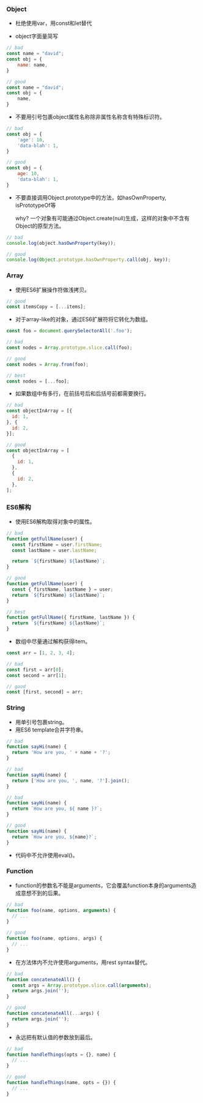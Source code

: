 ### Object

* 杜绝使用var，用const和let替代

* object字面量简写

```js
// bad
const name = "david";
const obj = {
    name: name,
}

// good
const name = "david";
const obj = {
    name,
}
```

* 不要用引号包裹object属性名称除非属性名称含有特殊标识符。

```js
// bad
const obj = {
    'age': 10,
    'data-blah': 1,
}

// good
const obj = {
    age: 10,
    'data-blah': 1,
}
```

* 不要直接调用Object.prototype中的方法，如hasOwnProperty, isPrototypeOf等

  why? 一个对象有可能通过Object.create\(null\)生成，这样的对象中不含有Object的原型方法。

```js
// bad
console.log(object.hasOwnProperty(key));

// good
console.log(Object.prototype.hasOwnProperty.call(obj, key));
```

### Array

* 使用ES6扩展操作符做浅拷贝。

```js
// good
const itemsCopy = [...items];
```

* 对于array-like的对象，通过ES6扩展符将它转化为数组。

```js
const foo = document.querySelectorAll('.foo');

// bad
const nodes = Array.prototype.slice.call(foo);

// good
const nodes = Array.from(foo);

// best
const nodes = [...foo];
```

* 如果数组中有多行，在前括号后和后括号前都需要换行。

```js
// bad
const objectInArray = [{
  id: 1,
}, {
  id: 2,
}];

// good
const objectInArray = [
  {
    id: 1,
  },
  {
    id: 2,
  },
];
```

### ES6解构

* 使用ES6解构取得对象中的属性。

```js
// bad
function getFullName(user) {
  const firstName = user.firstName;
  const lastName = user.lastName;

  return `${firstName} ${lastName}`;
}

// good
function getFullName(user) {
  const { firstName, lastName } = user;
  return `${firstName} ${lastName}`;
}

// best
function getFullName({ firstName, lastName }) {
  return `${firstName} ${lastName}`;
}
```

* 数组中尽量通过解构获得item。

```js
const arr = [1, 2, 3, 4];

// bad
const first = arr[0];
const second = arr[1];

// good
const [first, second] = arr;
```

### String

* 用单引号包裹string。
* 用ES6 template合并字符串。

```js
// bad
function sayHi(name) {
  return 'How are you, ' + name + '?';
}

// bad
function sayHi(name) {
  return ['How are you, ', name, '?'].join();
}

// bad
function sayHi(name) {
  return `How are you, ${ name }?`;
}

// good
function sayHi(name) {
  return `How are you, ${name}?`;
}
```

* 代码中不允许使用eval\(\)。

### Function

* function的参数名不能是arguments，它会覆盖function本身的arguments造成意想不到的后果。

```js
// bad
function foo(name, options, arguments) {
  // ...
}

// good
function foo(name, options, args) {
  // ...
}
```

* 在方法体内不允许使用arguments，用rest syntax替代。

```js
// bad
function concatenateAll() {
  const args = Array.prototype.slice.call(arguments);
  return args.join('');
}

// good
function concatenateAll(...args) {
  return args.join('');
}
```

* 永远把有默认值的参数放到最后。

```js
// bad
function handleThings(opts = {}, name) {
  // ...
}

// good
function handleThings(name, opts = {}) {
  // ...
}
```



